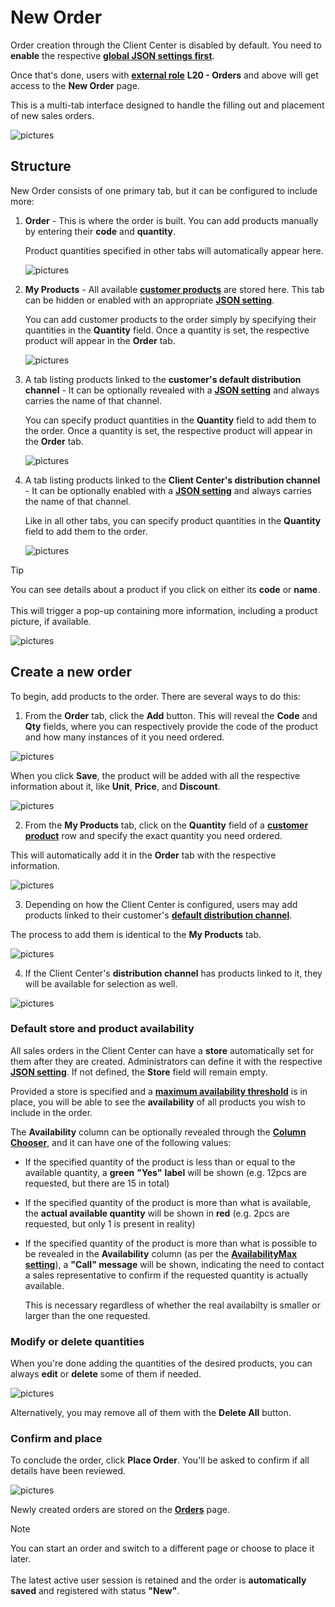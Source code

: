 # New Order

Order creation through the Client Center is disabled by default. You need to **enable** the respective **[global JSON settings first](../reference.md#isneworderenabled-setting)**.

Once that's done, users with **[external role](https://docs.erp.net/tech/modules/crm/sales/customers/external-access.html#roles)** **L20 - Orders** and above will get access to the **New Order** page.

This is a multi-tab interface designed to handle the filling out and placement of new sales orders.

![pictures](pictures/new_order_panel.png)

## Structure

New Order consists of one primary tab, but it can be configured to include more:

1. **Order** - This is where the order is built. You can add products manually by entering their **code** and **quantity**.

   Product quantities specified in other tabs will automatically appear here.

   ![pictures](pictures/order_tab.png)
   
2. **My Products** - All available **[customer products](https://docs.erp.net/tech/modules/crm/sales/definitions/define-customers.html#customer-products)** are stored here. This tab can be hidden or enabled with an appropriate **[JSON setting](../reference.md#hidecustomerproducts-setting)**.
  
   You can add customer products to the order simply by specifying their quantities in the **Quantity** field. Once a quantity is set, the respective product will appear in the **Order** tab.

   ![pictures](pictures/my_products_tab.png)
   
3. A tab listing products linked to the **customer's default distribution channel** - It can be optionally revealed with a **[JSON setting](../reference.md#hidedistributionchannel-setting)** and always carries the name of that channel.

   You can specify product quantities in the **Quantity** field to add them to the order. Once a quantity is set, the respective product will appear in the **Order** tab.

   ![pictures](pictures/channel_customer_tab.png)

4. A tab listing products linked to the **Client Center's distribution channel** - It can be optionally enabled with a **[JSON setting](../reference.md#sitechannel-setting)** and always carries the name of that channel.

   Like in all other tabs, you can specify product quantities in the **Quantity** field to add them to the order.

   ![pictures](pictures/channel_CC_tab.png)

> [!TIP]
>
> You can see details about a product if you click on either its **code** or **name**. <br> <br>
> This will trigger a pop-up containing more information, including a product picture, if available.
   
   ![pictures](pictures/product_info_details.png)

## Create a new order

To begin, add products to the order. There are several ways to do this:
   
1. From the **Order** tab, click the **Add** button. This will reveal the **Code** and **Qty** fields, where you can respectively provide the code of the product and how many instances of it you need ordered.

![pictures](pictures/add_button.png)
   
When you click **Save**, the product will be added with all the respective information about it, like **Unit**, **Price**, and **Discount**.

![pictures](pictures/added_product.png)

2. From the **My Products** tab, click on the **Quantity** field of a **[customer product](https://docs.erp.net/tech/modules/crm/sales/definitions/define-customers.html#customer-products)** row and specify the exact quantity you need ordered. 

This will automatically add it in the **Order** tab with the respective information.

![pictures](pictures/quantity_myproducts.png)

3. Depending on how the Client Center is configured, users may add products linked to their customer's **[default distribution channel](https://docs.erp.net/tech/modules/crm/sales/definitions/define-customers.html#new-customer-details)**.

The process to add them is identical to the **My Products** tab.

![pictures](pictures/quantity_distribution_channel_customer.png)

4. If the Client Center's **distribution channel** has products linked to it, they will be available for selection as well.

![pictures](pictures/quantity_distribution_channel_clientcenter.png)

### Default store and product availability 

All sales orders in the Client Center can have a **store** automatically set for them after they are created. Administrators can define it with the respective **[JSON setting](https://docs.erp.net/tech/modules/crm/clientcenter/reference.html?q=defaultstore#defaultstore-setting)**. If not defined, the **Store** field will remain empty.

Provided a store is specified and a **[maximum availability threshold](https://docs.erp.net/tech/modules/crm/clientcenter/reference.html?q=defaultstore#availabilitymax-setting)** is in place, you will be able to see the **availability** of all products you wish to include in the order.

The **Availability** column can be optionally revealed through the **[Column Chooser](https://docs.erp.net/tech/modules/crm/clientcenter/grid-control.html#column-chooser)**, and it can have one of the following values:

- If the specified quantity of the product is less than or equal to the available quantity, a **green** **"Yes"** **label** will be shown (e.g. 12pcs are requested, but there are 15 in total)
  
- If the specified quantity of the product is more than what is available, the **actual available quantity** will be shown in **red** (e.g. 2pcs are requested, but only 1 is present in reality)
  
- If the specified quantity of the product is more than what is possible to be revealed in the **Availability** column (as per the **[AvailabilityMax setting](https://docs.erp.net/tech/modules/crm/clientcenter/reference.html?q=defaultstore#availabilitymax-setting)**), a **"Call" message** will be shown, indicating the need to contact a sales representative to confirm if the requested quantity is actually available.

  This is necessary regardless of whether the real availabilty is smaller or larger than the one requested.

### Modify or delete quantities

When you're done adding the quantities of the desired products, you can always **edit** or **delete** some of them if needed.

![pictures](pictures/edit_delete_product.png)

Alternatively, you may remove all of them with the **Delete All** button.

### Confirm and place

To conclude the order, click **Place Order**. You'll be asked to confirm if all details have been reviewed.

![pictures](pictures/place_order_warning.png)

Newly created orders are stored on the **[Orders](index.md)** page.

> [!NOTE]
> 
> You can start an order and switch to a different page or choose to place it later. <br> <br>
> The latest active user session is retained and the order is **automatically saved** and registered with status **"New"**.
   
